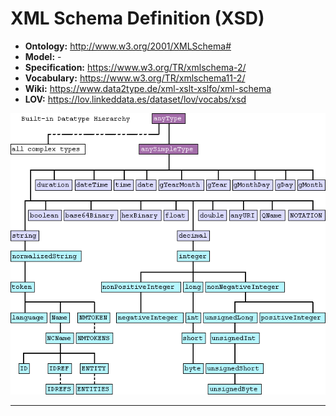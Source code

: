 # XML Schema Definition (XSD)

- **Ontology:** http://www.w3.org/2001/XMLSchema#
- **Model:** -
- **Specification:** https://www.w3.org/TR/xmlschema-2/
- **Vocabulary:** https://www.w3.org/TR/xmlschema11-2/
- **Wiki:** https://www.data2type.de/xml-xslt-xslfo/xml-schema
- **LOV:** https://lov.linkeddata.es/dataset/lov/vocabs/xsd

![](images/type-hierarchy.edited-short.png)

---
